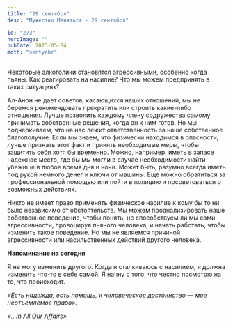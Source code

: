 ```yaml
---
title: "29 сентября"
desc: "Мужество Меняться - 29 сентября"

id: "273"
heroImage: ""
pubDate: 2023-05-04
moth: "sentyabr"
---
```


Некоторые алкоголики становятся агрессивными, особенно когда пьяны. Как
реагировать на насилие? Что мы можем предпринять в таких ситуациях?

Ал-Анон не дает советов, касающихся наших отношений, мы не беремся
рекомендовать прекратить или строить какие-либо отношения. Лучше позволить
каждому члену содружества самому принимать собственные решения, когда он к ним
готов. Но мы подчеркиваем, что на нас лежит ответственность за наше
собственное благополучие. Если мы знаем, что физически находимся в опасности,
лучше признать этот факт и принять необходимые меры, чтобы защитить себя хотя
бы временно. Можно, например, иметь в запасе надежное место, где бы мы могли в
случае необходимости найти убежище в любое время дня и ночи. Может быть,
разумно всегда иметь под рукой немного денег и ключи от машины. Еще можно
обратиться за профессиональной помощью или пойти в полицию и посоветоваться о
возможных действиях.

Никто не имеет право применять физическое насилие к кому бы то ни было
независимо от обстоятельств. Мы можем проанализировать наше собственное
поведение, чтобы понять, не способствуем ли мы сами агрессивности, провоцируя
пьяного человека, и начать работать, чтобы изменить такое поведение. Но мы не
являемся причиной агрессивности или насильственных действий другого человека.

**Напоминание на сегодня**

Я не могу изменить другого. Когда я сталкиваюсь с насилием, я должна изменить
что-то в себе самой. Я начну с того, что честно посмотрю на то, что
происходит.

_«Есть надежда, есть помощь, и человеческое достоинство — мое неотъемлемое
право»._

_«…In All Our Affairs»_
